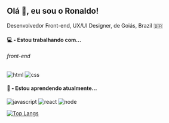 ## Olá 👋, eu sou o Ronaldo! 

Desenvolvedor Front-end, UX/UI Designer, de Goiás, Brazil 🇧🇷

<h4>💻 - Estou trabalhando com...</h4>  
<h6>front-end</h6>

<img src="https://img.shields.io/badge/HTML5-E34F26?style=for-the-badge&logo=html5&logoColor=white" alt="html" > <img src="https://img.shields.io/badge/CSS3-1572B6?style=for-the-badge&logo=css3&logoColor=white" alt="css">

<h4>📖 - Estou aprendendo atualmente...</h4>

<img src="https://img.shields.io/badge/JavaScript-F7DF1E?style=for-the-badge&logo=javascript&logoColor=black" alt="javascript"> <img src="https://img.shields.io/badge/React-20232A?style=for-the-badge&logo=react&logoColor=61DAFB" alt="react"> <img src="https://img.shields.io/badge/Node.js-43853D?style=for-the-badge&logo=node.js&logoColor=white" alt="node">

[![Top Langs](https://github-readme-stats.vercel.app/api/top-langs/?username=R0n4kkj)](https://github.com/anuraghazra/github-readme-stats)
